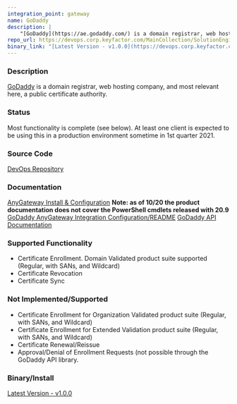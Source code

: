```yaml
---
integration_point: gateway
name: GoDaddy
description: |
    "[GoDaddy](https://ae.godaddy.com/) is a domain registrar, web hosting company, and most relevant here, a public certificate authority.  This gateway allows the management of certificates on the GoDaddy hosting platform.
repo_url: https://devops.corp.keyfactor.com/MainCollection/SolutionEngineering/_git/anygateway-godaddy
binary_link: "[Latest Version - v1.0.0](https://devops.corp.keyfactor.com/MainCollection/SolutionEngineering/_build/results?buildId=13001&view=logs)"
---
```


### Description
[GoDaddy](https://ae.godaddy.com/) is a domain registrar, web hosting company, and most relevant here, a public certificate authority.

### Status
Most functionality is complete (see below).  At least one client is expected to be using this in a production environment sometime in 1st quarter 2021. 

### Source Code
[DevOps Repository](https://devops.corp.keyfactor.com/MainCollection/SolutionEngineering/_git/anygateway-godaddy)

### Documentation
[AnyGateway Install & Configuration](https://kfeaus00web-01.corp.keyfactor.com/keyfactordocs/AnyGateway/v20.7/Generic/Content/AnyGateway/Introduction.htm)
**Note: as of 10/20 the product documentation does not cover the PowerShell cmdlets released with 20.9**
[GoDaddy AnyGateway Integration Configuration/README](https://devops.corp.keyfactor.com/MainCollection/SolutionEngineering/_git/anygateway-godaddy?path=%2FREADME.md&version=GBmaster)
[GoDaddy API Documentation](https://developer.godaddy.com/doc)


### Supported Functionality
- Certificate Enrollment.  Domain Validated product suite supported (Regular, with SANs, and Wildcard)
- Certificate Revocation
- Certificate Sync


### Not Implemented/Supported
- Certificate Enrollment for Organization Validated product suite (Regular, with SANs, and Wildcard)
- Certificate Enrollment for Extended Validation product suite (Regular, with SANs, and Wildcard)
- Certificate Renewal/Reissue
- Approval/Denial of Enrollment Requests (not possible through the GoDaddy API library.


### Binary/Install
[Latest Version - v1.0.0](https://devops.corp.keyfactor.com/MainCollection/SolutionEngineering/_build/results?buildId=13001&view=logs)